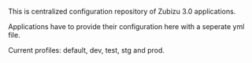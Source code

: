 This is centralized configuration repository of Zubizu 3.0 applications. 

Applications have to provide their configuration here with a seperate yml file.

Current profiles: default, dev, test, stg and prod.
